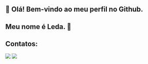 ## 👋 Olá! Bem-vindo ao meu perfil no Github.
## Meu nome é Leda. 🔭

## Contatos:
<div>
<a href = "mailto:contato@ledatrindade94"><img loading="lazy" src="https://img.shields.io/badge/Gmail-D14836?style=for-the-badge&logo=gmail&logoColor=white" target="_blank"></a>
<a href="https://www.linkedin.com/in/lêdatrindade" target="_blank"><img loading="lazy" src="https://img.shields.io/badge/-LinkedIn-%230077B5?style=for-the-badge&logo=linkedin&logoColor=white" target="_blank"></a>   
</div>
